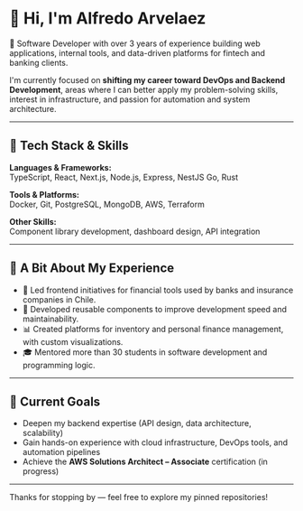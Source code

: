 # 👋 Hi, I'm Alfredo Arvelaez

🎯 Software Developer with over 3 years of experience building web applications, internal tools, and data-driven platforms for fintech and banking clients.

I'm currently focused on **shifting my career toward DevOps and Backend Development**, areas where I can better apply my problem-solving skills, interest in infrastructure, and passion for automation and system architecture.

---

## 🔧 Tech Stack & Skills

**Languages & Frameworks:**  
TypeScript, React, Next.js, Node.js, Express, NestJS Go, Rust

**Tools & Platforms:**  
Docker, Git, PostgreSQL, MongoDB, AWS, Terraform

**Other Skills:**  
Component library development, dashboard design, API integration

---

## 📍 A Bit About My Experience

- 🏦 Led frontend initiatives for financial tools used by banks and insurance companies in Chile.
- 🔁 Developed reusable components to improve development speed and maintainability.
- 📊 Created platforms for inventory and personal finance management, with custom visualizations.
- 🎓 Mentored more than 30 students in software development and programming logic.

---

## 🚀 Current Goals

- Deepen my backend expertise (API design, data architecture, scalability)
- Gain hands-on experience with cloud infrastructure, DevOps tools, and automation pipelines
- Achieve the **AWS Solutions Architect – Associate** certification (in progress)

---

Thanks for stopping by — feel free to explore my pinned repositories!
